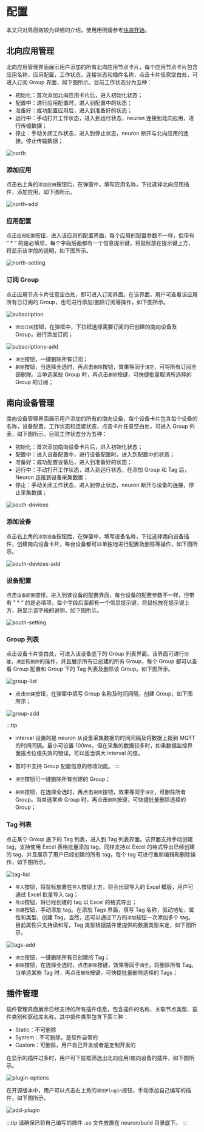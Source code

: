 # 配置

本文只对界面做较为详细的介绍，使用用例请参考[快速开始](../getting-started/quick_start.md)。

## 北向应用管理

北向应用管理界面展示用户添加的所有北向应用节点卡片，每个应用节点卡片包含应用名称，应用配置，工作状态，连接状态和插件名称，点击卡片任意空白处，可进入订阅 Group 界面，如下图所示。目前工作状态分为五种：

* 初始化：首次添加北向应用卡片后，进入初始化状态；
* 配置中：进行应用配置时，进入到配置中的状态；
* 准备好：成功配置应用后，进入到准备好的状态；
* 运行中：手动打开工作状态，进入到运行状态，neuron 连接到北向应用，进行传输数据；
* 停止：手动关闭工作状态，进入到停止状态，neuron 断开与北向应用的连接，停止传输数据；

![north](./assets/north.png)

### 添加应用

点击右上角的`添加应用`按钮后，在弹窗中，填写应用名称，下拉选择北向应用插件，添加应用，如下图所示。

![north-add](./assets/north-add.png)

### 应用配置

点击`应用配置`按钮，进入该应用的配置界面，每个应用的配置参数不一样，但带有 “ * ” 的是必填项，每个字段后面都有一个信息提示键，将鼠标放在提示键上方，将显示该字段的说明，如下图所示。

![north-setting](./assets/north-setting.png)

### 订阅 Group

点击应用节点卡片任意空白处，即可进入订阅界面。在该界面，用户可查看该应用所有已订阅的 Group，也可进行添加/删除订阅等操作，如下图所示。

![subscription](./assets/subscription.png)

* `添加订阅`按钮，在弹框中，下拉框选择需要订阅的已创建的南向设备及 Group，进行添加订阅；

![subscriptions-add](./assets/subscriptions-add.png)

* `清空`按钮，一键删除所有订阅；
* `删除`按钮，当选择全选时，再点击`删除`按钮，效果等同于`清空`，可将所有订阅全部删除。当单选某些 Group 时，再点击`删除`按键，可快捷批量取消所选择的 Group 的订阅；

## 南向设备管理

南向设备管理界面展示用户添加的所有的南向设备，每个设备卡片包含每个设备的名称，设备配置，工作状态和连接状态，点击卡片任意空白处，可进入 Group 列表，如下图所示。目前工作状态分为五种：

* 初始化：首次添加南向设备卡片后，进入初始化状态；
* 配置中：进入设备配置中，进行设备配置时，进入到配置中的状态；
* 准备好：成功配置设备后，进入到准备好的状态；
* 运行中：手动打开工作状态，进入到运行状态，在添加 Group 和 Tag 后，Neuron 连接到设备采集数据；
* 停止：手动关闭工作状态，进入到停止状态，neuron 断开与设备的连接，停止采集数据；

![south-devices](./assets/south-devices.png)

### 添加设备

点击右上角的`添加设备`按钮后，在弹窗中，填写设备名称，下拉选择南向设备插件，创建南向设备卡片，每台设备都可以单独地进行配置及删除等操作，如下图所示。

![south-devices-add](./assets/south-devices-add.png)

### 设备配置

点击`设备配置`按钮，进入到该设备的配置界面，每台设备的配置参数不一样，但带有 ” * ” 的是必填项，每个字段后面都有一个信息提示键，将鼠标放在提示键上方，将显示该字段的说明，如下图所示。

![south-setting](./assets/south-setting.png)

### Group 列表

点击设备卡片空白处，可进入该设备底下的 Group 列表界面。该界面可进行`创建`，`清空`和`删除`的操作，并且展示所有已创建的所有 Group，每个 Group 都可以查看 Group 配置和 Group 下的 Tag 列表及删除该 Group。如下图所示。

![group-list](./assets/group-list.png)

* 点击`创建`按钮，在弹窗中填写 Group 名称及时间间隔，创建 Group，如下图所示；

![group-add](./assets/group-add.png)

:::tip

* interval 设置的是 neuron 从设备采集数据的时间间隔及将数据上报到 MQTT 的时间间隔。最小可设置 100ms，但在采集的数据较多时，如果数据监控界面报点位值失效的错误，可以适当调大 interval 的值。
* 暂时不支持 Group 配置信息的修改功能。
:::

* `清空`按钮可一键删除所有创建的 Group；
* `删除`按钮，在选择全选时，再点击`删除`按钮，效果等同于`清空`，可删除所有 Group。当单选某些 Group 时，再点击`删除`按键，可快捷批量删除选择的 Group；

### Tag 列表

点击某个 Group 底下的 Tag 列表，进入到 Tag 列表界面。该界面支持手动创建 tag，支持使用 Excel 表格批量添加 tag，同样支持以 Excel 的格式导出已经创建的 tag，并且展示了用户已经创建的所有 tag，每个 tag 可进行重新编辑和删除操作，如下图所示。

![tag-list](./assets/tag-list.png)

* `导入`按钮，将鼠标放置在`导入`按钮上方，将会出现导入的 Excel 模版，用户可通过 Excel 批量导入 tag；
* `导出`按钮，将已经创建的 tag 以 Excel 的格式导出；
* `创建`按钮，手动添加 tag。在添加 Tags 界面，填写 Tag 名称，驱动地址，属性和类型，创建 Tag。当然，还可以通过下方的`添加`按钮一次添加多个 tag。目前属性只支持读和写，Tag 类型根据插件里提供的数据类型来定，如下图所示。

![tags-add](./assets/tags-add.png)

* `清空`按钮，一键删除所有已创建的 Tag；
* `删除`按钮，在选择全选时，点击`删除`按键，效果等同于`清空`，将删除所有 Tag。当单选某些 Tag 时，再点击`删除`按键，可快捷批量删除选择的 Tags；

## 插件管理

插件管理界面展示已经支持的所有插件信息，包含插件的名称、关联节点类型、插件类别和驱动库名称。其中插件类型包含下面三种：

* Static：不可删除
* System：不可删除，是软件自带的
* Custom：可删除，用户自己开发或者是定制开发的

在显示的插件过多时，用户可下拉框筛选出北向应用/南向设备的插件，如下图所示。

![plugin-options](./assets/plugin-options.png)

在开源版本中，用户可以点击右上角的`添加Plugin`按钮，手动添加自己编写的插件，如下图所示。

![add-plugin](./assets/plugin-add.png)

:::tip
请确保已将自己编写的插件 .so 文件放置在 neuron/build 目录底下。
:::
